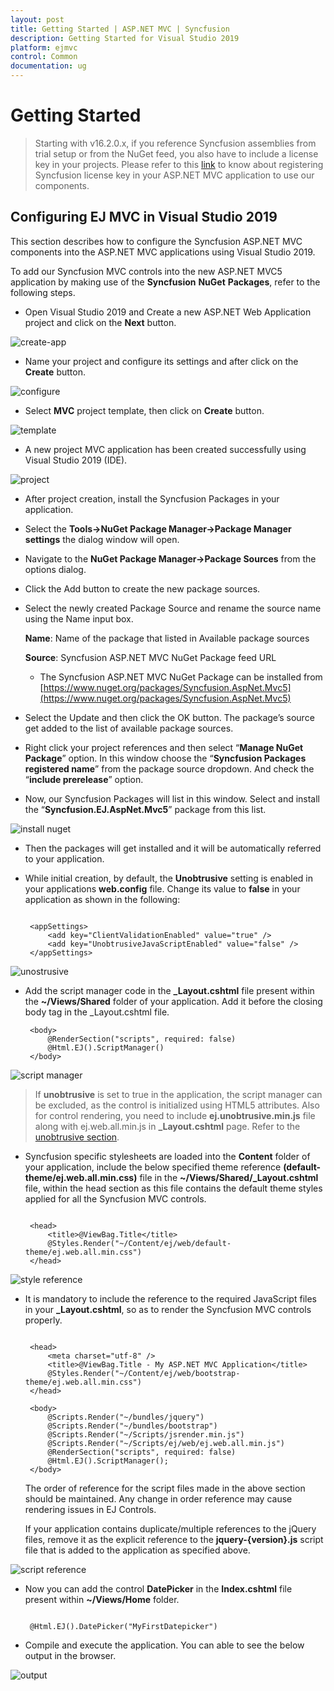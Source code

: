 ```yaml
---
layout: post
title: Getting Started | ASP.NET MVC | Syncfusion
description: Getting Started for Visual Studio 2019
platform: ejmvc
control: Common 
documentation: ug
---
```


# Getting Started

> Starting with v16.2.0.x, if you reference Syncfusion assemblies from trial setup or from the NuGet feed, you also have to include a license key in your projects. Please refer to this [link](https://help.syncfusion.com/common/essential-studio/licensing/overview) to know about registering Syncfusion license key in your ASP.NET MVC application to use our components.


## Configuring EJ MVC in Visual Studio 2019

This section describes how to configure the Syncfusion ASP.NET MVC components into the ASP.NET MVC applications using Visual Studio 2019.

To add our Syncfusion MVC controls into the new ASP.NET MVC5 application by making use of the **Syncfusion** **NuGet** **Packages**, refer to the following steps.

* Open Visual Studio 2019 and Create a new ASP.NET Web Application project and click on the **Next** button.

![create-app](getting-started-vs-2019-images/image1.png)

* Name your project and configure its settings and after click on the **Create** button.

![configure](getting-started-vs-2019-images/image2.png)

* Select **MVC** project template, then click on **Create** button.

![template](getting-started-vs-2019-images/image3.png)

* A new project MVC application has been created successfully using Visual Studio 2019 (IDE).

![project](getting-started-vs-2019-images/image4.png)

*  After project creation, install the Syncfusion Packages in your application.

* Select the **Tools->NuGet Package Manager->Package Manager settings** the dialog window will open.

* Navigate to the **NuGet Package Manager->Package Sources** from the options dialog.

* Click the Add button to create the new package sources.

* Select the newly created Package Source and rename the source name using the Name input box.

  **Name**: Name of the package that listed in Available package sources 

  **Source**: Syncfusion ASP.NET MVC NuGet Package feed URL

    * The Syncfusion ASP.NET MVC NuGet Package can be installed from [https://www.nuget.org/packages/Syncfusion.AspNet.Mvc5](https://www.nuget.org/packages/Syncfusion.AspNet.Mvc5)

* Select the Update and then click the OK button. The package’s source get added to the list of available package sources.
    
* Right click your project references and then select “**Manage NuGet Package**” option. In this window choose the “**Syncfusion Packages registered name**” from the package source dropdown. And check the “**include prerelease**” option.

* Now, our Syncfusion Packages will list in this window. Select and install the “**Syncfusion.EJ.AspNet.Mvc5**” package from this list.

![install nuget](getting-started-vs-2019-images/image6.png)

* Then the packages will get installed and it will be automatically referred to your application.

*  While initial creation, by default, the **Unobtrusive** setting is enabled in your applications **web.config** file. Change its value to **false** in your application as shown in the following:

   ~~~ cshtml

	<appSettings>
		<add key="ClientValidationEnabled" value="true" />
		<add key="UnobtrusiveJavaScriptEnabled" value="false" />
	</appSettings>

   ~~~

![unostrusive](getting-started-vs-2019-images/image8.png)

* Add the script manager code in the **_Layout.cshtml** file present within the **~/Views/Shared** folder of your application. Add it before the closing body tag in the _Layout.cshtml file.

   ~~~ cshtml
	<body>
        @RenderSection("scripts", required: false)
        @Html.EJ().ScriptManager()
    </body>

   ~~~	

![script manager](getting-started-vs-2019-images/image9.png)

> If **unobtrusive** is set to true in the application, the script manager can be excluded, as the control is initialized using HTML5 attributes. Also for control rendering, you need to include **ej.unobtrusive.min.js** file along with ej.web.all.min.js in **_Layout.cshtml** page. Refer to the [unobtrusive section](https://help.syncfusion.com/aspnetmvc/unobtrusive).

* Syncfusion specific stylesheets are loaded into the **Content** folder of your application, include the below specified theme reference **(default-theme/ej.web.all.min.css)** file in the **~/Views/Shared/_Layout.cshtml** file, within the head section as this file contains the default theme styles applied for all the Syncfusion MVC controls.

   ~~~ cshtml
   
	<head>
	    <title>@ViewBag.Title</title>
	    @Styles.Render("~/Content/ej/web/default-theme/ej.web.all.min.css")
	</head>

   ~~~

![style reference](getting-started-vs-2019-images/image10.png)

* It is mandatory to include the reference to the required JavaScript files in your **_Layout.cshtml**, so as to render the Syncfusion MVC controls properly. 	 
   
   ~~~ cshtml
   
	<head>
		<meta charset="utf-8" />
		<title>@ViewBag.Title - My ASP.NET MVC Application</title>
		@Styles.Render("~/Content/ej/web/bootstrap-theme/ej.web.all.min.css")
	</head>

	<body>
		@Scripts.Render("~/bundles/jquery")
		@Scripts.Render("~/bundles/bootstrap")  
		@Scripts.Render("~/Scripts/jsrender.min.js")
		@Scripts.Render("~/Scripts/ej/web/ej.web.all.min.js")  
		@RenderSection("scripts", required: false)
		@Html.EJ().ScriptManager();
	</body>

   ~~~	
   
	The order of reference for the script files made in the above section should be maintained. Any change in order reference may cause rendering issues in EJ Controls. 
   
	If your application contains duplicate/multiple references to the jQuery files, remove it as the explicit reference to the **jquery-{version}.js** script file that is added to the application as specified above.

![script reference](getting-started-vs-2019-images/image11.png)

* Now you can add the control **DatePicker** in the **Index.cshtml** file present within **~/Views/Home** folder.
	
   ~~~ cshtml
   
    @Html.EJ().DatePicker("MyFirstDatepicker")

   ~~~	

* Compile and execute the application. You can able to see the below output in the browser.

![output](getting-started-vs-2019-images/image12.png)